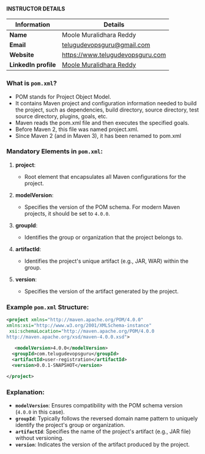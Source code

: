 #### INSTRUCTOR DETAILS

|  Information             | Details                                                                      |
|----------------------    |------------------------------------------------------------------------------|
| **Name**                 | Moole Muralidhara Reddy                                                      |
| **Email**                | telugudevopsguru@gmail.com                                                |
| **Website**              | https://www.telugudevopsguru.com               |
| **LinkedIn profile**     | [Moole Muralidhara Reddy](https://www.linkedin.com/in/moole-muralidhara-reddy) |


### What is `pom.xml`?

- POM stands for Project Object Model.
- It contains Maven project and configuration information needed to build the project, such as dependencies, build directory, source directory, test source directory, plugins, goals, etc.
- Maven reads the pom.xml file and then executes the specified goals.
- Before Maven 2, this file was named project.xml.
- Since Maven 2 (and in Maven 3), it has been renamed to pom.xml

### Mandatory Elements in `pom.xml`:

1. **project**:
   - Root element that encapsulates all Maven configurations for the project.

2. **modelVersion**:
   - Specifies the version of the POM schema. For modern Maven projects, it should be set to `4.0.0`.

3. **groupId**:
   - Identifies the group or organization that the project belongs to.

4. **artifactId**:
   - Identifies the project's unique artifact (e.g., JAR, WAR) within the group.

5. **version**:
   - Specifies the version of the artifact generated by the project.

### Example `pom.xml` Structure:
```xml
<project xmlns="http://maven.apache.org/POM/4.0.0"   
xmlns:xsi="http://www.w3.org/2001/XMLSchema-instance"  
 xsi:schemaLocation="http://maven.apache.org/POM/4.0.0   
http://maven.apache.org/xsd/maven-4.0.0.xsd"> 
 
   <modelVersion>4.0.0</modelVersion>  
  <groupId>com.telugudevopsguru</groupId>  
  <artifactId>user-registration</artifactId>  
  <version>0.0.1-SNAPSHOT</version>

</project>

```

### Explanation:
- **`modelVersion`**: Ensures compatibility with the POM schema version (`4.0.0` in this case).
- **`groupId`**: Typically follows the reversed domain name pattern to uniquely identify the project's group or organization.
- **`artifactId`**: Specifies the name of the project's artifact (e.g., JAR file) without versioning.
- **`version`**: Indicates the version of the artifact produced by the project.
